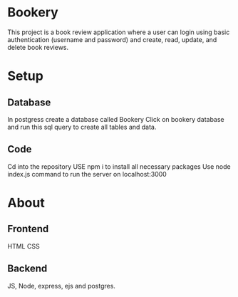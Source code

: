 # Bookery
This project is a book review application where a user can login using basic authentication (username and password) and create, read, update, and delete book reviews.

# Setup
## Database 
In postgress create a database called Bookery
Click on bookery database and run this sql query to create all tables and data.
## Code
Cd into the repository
USE npm i to install all necessary packages
Use node index.js command to run the server on localhost:3000

# About
## Frontend
HTML CSS
## Backend
JS, Node, express, ejs and postgres.

